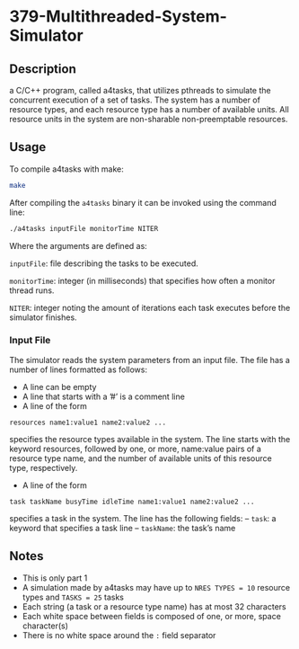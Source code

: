 # 379-Multithreaded-System-Simulator

## Description

a C/C++ program, called a4tasks, that utilizes
pthreads to simulate the concurrent execution of a set of tasks. The system has a number of
resource types, and each resource type has a number of available units. All resource units in the
system are non-sharable non-preemptable resources.

## Usage
To compile a4tasks with make:
```bash
make
```

After compiling the `a4tasks` binary it can be invoked using the command line:
```bash
./a4tasks inputFile monitorTime NITER
```

Where the arguments are defined as:

`inputFile`: file describing the tasks to be executed. 

`monitorTime`: integer (in milliseconds) that specifies how often a monitor
    thread runs.

`NITER`: integer noting the amount of iterations each task executes 
    before the simulator finishes.

### Input File
The simulator reads the system parameters from an input file. The file has a number of lines
formatted as follows:  
- A line can be empty
- A line that starts with a ’#’ is a comment line
- A line of the form

```text
resources name1:value1 name2:value2 ...
```
specifies the resource types available in the system. The line starts with the keyword resources,
followed by one, or more, name:value pairs of a resource type name, and the number of
available units of this resource type, respectively.

- A line of the form
```text
task taskName busyTime idleTime name1:value1 name2:value2 ...
```
specifies a task in the system. The line has the following fields:
– `task`: a keyword that specifies a task line
– `taskName`: the task’s name

## Notes
- This is only part 1
- A simulation made by a4tasks may have up to `NRES TYPES = 10` resource types and `TASKS = 25` tasks
- Each string (a task or a resource type name) has at most 32 characters
- Each white space between fields is composed of one, or more, space character(s)
- There is no white space around the `:` field separator
